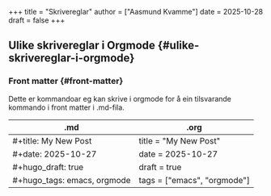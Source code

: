 +++
title = "Skrivereglar"
author = ["Aasmund Kvamme"]
date = 2025-10-28
draft = false
+++

## Ulike skrivereglar i Orgmode {#ulike-skrivereglar-i-orgmode}


### Front matter {#front-matter}

Dette er kommandoar eg kan skrive i orgmode for å ein tilsvarande kommando i front matter i .md-fila.

| .md                         | .org                        |
|-----------------------------|-----------------------------|
| #+title: My New Post        | title = "My New Post"       |
| #+date: 2025-10-27          | date = 2025-10-27           |
| #+hugo_draft: true          | draft = true                |
| #+hugo_tags: emacs, orgmode | tags = ["emacs", "orgmode"] |
